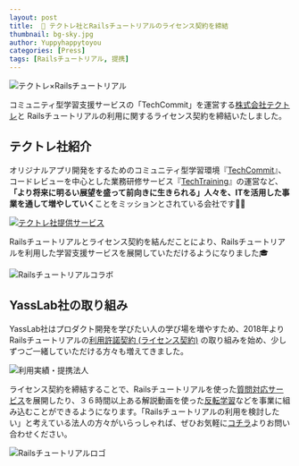 ```yaml
---
layout: post
title:  🤝 テクトレ社とRailsチュートリアルのライセンス契約を締結
thumbnail: bg-sky.jpg
author: Yuppyhappytoyou
categories: [Press]
tags: [Railsチュートリアル, 提携]
---
```


![テクトレ×Railsチュートリアル](https://i.gyazo.com/3fe150d8d6587438214d6bcbb494dbf3.png)

コミュニティ型学習支援サービスの「TechCommit」を運営する[株式会社テクトレ](https://corp.tech-training.jp/)と Railsチュートリアルの利用に関するライセンス契約を締結いたしました。

## テクトレ社紹介
オリジナルアプリ開発をするためのコミュニティ型学習環境『[TechCommit](https://www.tech-commit.jp/)』、コードレビューを中心とした業務研修サービス『[TechTraining](https://www.tech-training.jp/item/rails_review)』の運営など、**「より将来に明るい展望を盛って前向きに生きられる」人々を、ITを活用した事業を通して増やしていく**ことをミッションとされている会社です🏢✨

[![テクトレ社提供サービス](https://i.gyazo.com/f32e8dcc56d728e8b761e298bd1998bf.png)](https://corp.tech-training.jp/)

Railsチュートリアルとライセンス契約を結んだことにより、Railsチュートリアルを利用した学習支援サービスを展開していただけるようになりました🎓

![Railsチュートリアルコラボ](https://i.gyazo.com/79b6ea8e39017b699e648c62a690f26e.png)


## YassLab社の取り組み

YassLab社はプロダクト開発を学びたい人の学び場を増やすため、2018年よりRailsチュートリアルの[利用許諾契約 (ライセンス契約)](https://railstutorial.jp/contact#license) の取り組みを始め、少しずつご一緒していただける方々も増えてきました。

![利用実績・提携法人](https://i.gyazo.com/0b6a1862b3ef29b9e5afcc8245af0d71.png)

ライセンス契約を締結することで、Railsチュートリアルを使った[質問対応サービス](https://railstutorial.jp/#service)を展開したり、３６時間以上ある解説動画を使った[反転学習](https://speakerdeck.com/yasslab/more-interactive-way-of-learning-rails)などを事業に組み込むことができるようになります。「Railsチュートリアルの利用を検討したい」と考えている法人の方々がいらっしゃれば、ぜひお気軽に[コチラ](https://railstutorial.jp/contact)よりお問い合わせください。

![Railsチュートリアルロゴ](https://i.gyazo.com/d89f3367fe2668e5cb3ae8b69be642e5.png)
